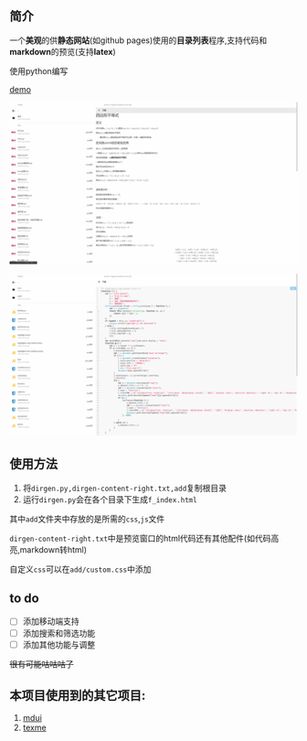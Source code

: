 ## 简介

 一个**美观**的供**静态网站**(如github pages)使用的**目录列表**程序,支持代码和**markdown**的预览(支持**latex**)

使用python编写 

[demo](https://codes.zcmimi.top/f_index.html)

![demo](demo.png)

![](demo2.png)

## 使用方法

1. 将`dirgen.py,dirgen-content-right.txt,add`复制根目录
2. 运行`dirgen.py`会在各个目录下生成`f_index.html`

其中`add`文件夹中存放的是所需的`css`,`js`文件

`dirgen-content-right.txt`中是预览窗口的html代码还有其他配件(如代码高亮,markdown转html)

自定义`css`可以在`add/custom.css`中添加


## to do

- [ ] 添加移动端支持
- [ ] 添加搜索和筛选功能
- [ ] 添加其他功能与调整

~~很有可能咕咕咕了~~

## 本项目使用到的其它项目:

1. [mdui](https://github.com/zdhxiong/mdui)
2. [texme](https://github.com/susam/texme)